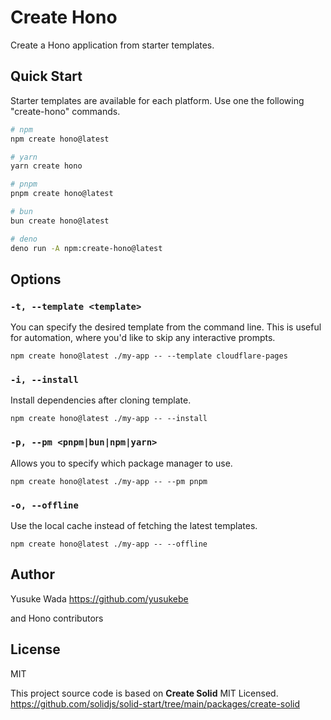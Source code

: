 # Create Hono

Create a Hono application from starter templates.

## Quick Start

Starter templates are available for each platform. Use one the following "create-hono" commands.

```bash
# npm
npm create hono@latest

# yarn
yarn create hono

# pnpm
pnpm create hono@latest

# bun
bun create hono@latest

# deno
deno run -A npm:create-hono@latest
```

## Options

### `-t, --template <template>`

You can specify the desired template from the command line. This is useful for automation, where you'd like to skip any interactive prompts.

```
npm create hono@latest ./my-app -- --template cloudflare-pages
```

### `-i, --install`

Install dependencies after cloning template.

```
npm create hono@latest ./my-app -- --install
```

### `-p, --pm <pnpm|bun|npm|yarn>`

Allows you to specify which package manager to use.

```
npm create hono@latest ./my-app -- --pm pnpm
```

### `-o, --offline`

Use the local cache instead of fetching the latest templates.

```
npm create hono@latest ./my-app -- --offline
```

## Author

Yusuke Wada <https://github.com/yusukebe>

and Hono contributors

## License

MIT

This project source code is based on **Create Solid** MIT Licensed.
<https://github.com/solidjs/solid-start/tree/main/packages/create-solid>
